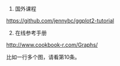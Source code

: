 1. 国外课程

https://github.com/jennybc/ggplot2-tutorial

2. 在线参考手册

http://www.cookbook-r.com/Graphs/

比如一行多个图，请看第10条。
